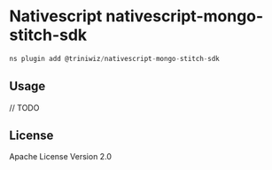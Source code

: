 # Nativescript nativescript-mongo-stitch-sdk

```javascript
ns plugin add @triniwiz/nativescript-mongo-stitch-sdk
```

## Usage

// TODO

## License

Apache License Version 2.0
